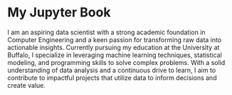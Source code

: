 # My Jupyter Book

I am an aspiring data scientist with a strong academic foundation in Computer Engineering and a keen passion for transforming raw data into actionable insights. Currently pursuing my education at the University at Buffalo, I specialize in leveraging machine learning techniques, statistical modeling, and programming skills to solve complex problems. With a solid understanding of data analysis and a continuous drive to learn, I aim to contribute to impactful projects that utilize data to inform decisions and create value.
